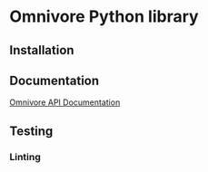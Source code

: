 # Omnivore Python library

## Installation

## Documentation
[Omnivore API Documentation](https://panel.omnivore.io/docs/api/)

## Testing

### Linting
